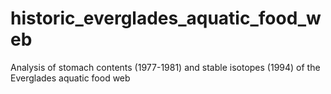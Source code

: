 # historic_everglades_aquatic_food_web
Analysis of stomach contents (1977-1981) and stable isotopes (1994) of the Everglades aquatic food web
